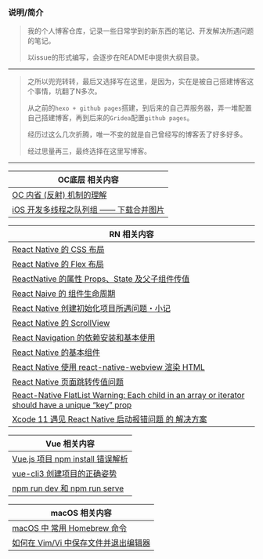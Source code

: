 ### 说明/简介
> 我的个人博客仓库，记录一些日常学到的新东西的笔记、开发解决所遇问题的笔记。
> 
> 以issue的形式编写，会逐步在README中提供大纲目录。

------

> 之所以兜兜转转，最后又选择写在这里，是因为，实在是被自己搭建博客这个事情，坑翻了N多次。
> 
> 从之前的`hexo + github pages`搭建，到后来的自己弄服务器，弄一堆配置自己搭建博客，再到后来的`Gridea`配置`github pages`。
> 
> 经历过这么几次折腾，唯一不变的就是自己曾经写的博客丢了好多好多。
> 
> 经过思量再三，最终选择在这里写博客。

------

|  OC底层 相关内容  |
| ---- |
|  [OC 内省 (反射) 机制的理解](https://github.com/ShannonMYang/MyPersonalBlog/issues/1)  |
|  [iOS 开发多线程之队列组 —— 下载合并图片](https://github.com/ShannonMYang/MyPersonalBlog/issues/2)  |

|  RN 相关内容  |
|  ----  |
|  [React Native 的 CSS 布局](https://github.com/ShannonMYang/MyPersonalBlog/issues/8)  |
|  [React Native 的 Flex 布局](https://github.com/ShannonMYang/MyPersonalBlog/issues/9)  |
|  [ReactNative 的属性 Props、State 及父子组件传值](https://github.com/ShannonMYang/MyPersonalBlog/issues/10)  |
|  [React Naive 的 组件生命周期](https://github.com/ShannonMYang/MyPersonalBlog/issues/11)  |
|  [React Native 创建初始化项目所遇问题・小记](https://github.com/ShannonMYang/MyPersonalBlog/issues/12)  |
|  [React Native 的 ScrollView](https://github.com/ShannonMYang/MyPersonalBlog/issues/13)  |
|  [React Navigation 的依赖安装和基本使用](https://github.com/ShannonMYang/MyPersonalBlog/issues/14)  |
|  [React Native 的基本组件](https://github.com/ShannonMYang/MyPersonalBlog/issues/15)  |
|  [React Native 使用 react-native-webview 渲染 HTML](https://github.com/ShannonMYang/MyPersonalBlog/issues/16)  |
|  [React Native 页面跳转传值问题](https://github.com/ShannonMYang/MyPersonalBlog/issues/17)  |
|  [React-Native FlatList Warning: Each child in an array or iterator should have a unique “key” prop](https://github.com/ShannonMYang/MyPersonalBlog/issues/18)  |
|  [Xcode 11 遇见 React Native 启动报错问题 的 解决方案](https://github.com/ShannonMYang/MyPersonalBlog/issues/19)  |

|  Vue 相关内容  |
|  ---  |
|  [Vue.js 项目 npm install 错误解析](https://github.com/ShannonMYang/MyPersonalBlog/issues/4)  |
|  [vue-cli3 创建项目的正确姿势](https://github.com/ShannonMYang/MyPersonalBlog/issues/5)  |
|  [npm run dev 和 npm run serve ](https://github.com/ShannonMYang/MyPersonalBlog/issues/6)  |

|  macOS 相关内容  |
|  ---  |
|  [macOS 中 常用 Homebrew 命令](https://github.com/ShannonMYang/MyPersonalBlog/issues/3)  |
|  [如何在 Vim/Vi 中保存文件并退出编辑器](https://github.com/ShannonMYang/MyPersonalBlog/issues/20)  |



